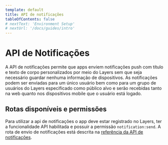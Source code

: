 ```yaml
---
template: default
title: API de notificações
tableOfContents: false
# nextText: 'Environment Setup'
# nextUrl: '/docs/guides/intro'
---
```


# API de Notificações

A API de notificações permite que apps enviem notificações push com título e texto de corpo personalizados por meio do Layers sem que seja necessário guardar nenhuma informação de dispositivos. As notificações podem ser enviadas para um único usuário bem como para um grupo de usuários do Layers especificado como público alvo e serão recebidas tanto na web quanto nos dispositivos mobile que o usuário está logado.

## Rotas disponíveis e permissões

Para utilizar a api de notificações o app deve estar registrado no Layers, ter a funcionalidade API habilitada e possuir a permissão `notification:send`. A rota de envio de notificações está descrita na [referência da API de notificações](./../../api/notifications/notication/send/post).